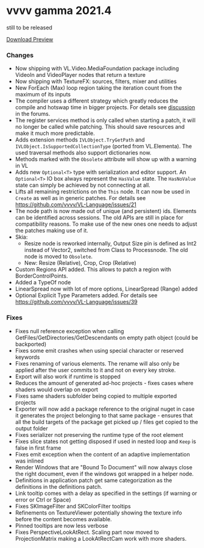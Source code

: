 # vvvv gamma 2021.4
still to be released

[Download Preview](https://visualprogramming.net/#Download)

### Changes
* Now shipping with VL.Video.MediaFoundation package including VideoIn and VideoPlayer nodes that return a texture
* Now shipping with TextureFX: sources, filters, mixer and utilities
* New ForEach (Max) loop region taking the iteration count from the maximum of its inputs
* The compiler uses a different strategy which greatly reduces the compile and hotswap time in bigger projects. For details see [discussion](https://discourse.vvvv.org/t/ui-performance-issues/18638) in the forums.
* The register services method is only called when starting a patch, it will no longer be called while patching. This should save resources and make it much more predictable.
* Adds extension methods `IVLObject.TryGetPath` and `IVLObject.IsSupportedCollectionType` (ported from VL.Elementa). The used traversal methods also support dictionaries now.
* Methods marked with the `Obsolete` attribute will show up with a warning in VL
* Adds new `Optional<T>` type with serialization and editor support. An `Optional<T>` IO box always represent the `HasValue` state. The `HasNoValue` state can simply be achieved by not connecting at all.
* Lifts all remaining restrictions on the `This` node. It can now be used in `Create` as well as in generic patches. For details see https://github.com/vvvv/VL-Language/issues/21 
* The node path is now made out of unique (and persistent) ids. Elements can be identified across sessions. The old APIs are still in place for compatibility reasons. To make use of the new ones one needs to adjust the patches making use of it.
* Skia:
  * Resize node is reworked internally, Output Size pin is defined as Int2 instead of Vector2, switched from Class to Processnode. The old node is moved to `Obsolete`.
  * New: Resize (Relative), Crop, Crop (Relative) 
* Custom Regions API added. This allows to patch a region with BorderControlPoints.
* Added a TypeOf node
* LinearSpread now with lot of more options, LinearSpread (Range) added
* Optional Explicit Type Parameters added. For details see https://github.com/vvvv/VL-Language/issues/39

### Fixes
* Fixes null reference exception when calling GetFiles/GetDirectories/GetDescendants on empty path object (could be backported)
* Fixes some emit crashes when using special character or reserved keywords
* Fixes renaming of various elements. The rename will also only be applied after the user commits to it and not on every key stroke.
* Export will also work if runtime is stopped
* Reduces the amount of generated ad-hoc projects - fixes cases where shaders would overlap on export
* Fixes same shaders subfolder being copied to multiple exported projects
* Exporter will now add a package reference to the original nuget in case it generates the project belonging to that same package - ensures that all the build targets of the package get picked up / files get copied to the output folder
* Fixes serializer not preserving the runtime type of the root element 
* Fixes slice states not getting disposed if used in nested loop and `Keep` is false in first frame
* Fixes emit exception when the content of an adaptive implementation was inlined
* Render Windows that are "Bound To Document" will now always close the right document, even if the windows got wrapped in a helper node.
* Definitions in application patch get same categorization as the definitions in the definitions patch.
* Link tooltip comes with a delay as specified in the settings (if warning or error or Ctrl or Space)
* Fixes SKImageFilter and SKColorFilter tooltips
* Refinements on TextureViewer potentially showing the texture info before the content becomes available.
* Pinned tooltips are now less verbose
* Fixes PerspectiveLookAtRect. Scaling part now moved to ProjectionMatrix making a LookAtRectCam work with more shaders.

